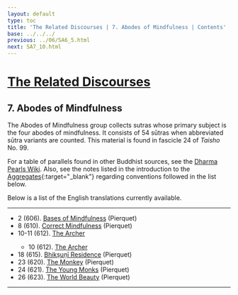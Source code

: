 ```yaml
---
layout: default
type: toc
title: 'The Related Discourses | 7. Abodes of Mindfulness | Contents'
base: ../../../
previous: ../06/SA6_5.html
next: SA7_10.html
---
```


# [The Related Discourses](../index.html)
## 7. Abodes of Mindfulness

The Abodes of Mindfulness group collects sutras whose primary subject is the four abodes of mindfulness. It consists of 54 sūtras when abbreviated sūtra variants are counted. This material is found in fascicle 24 of <em>Taisho</em> No. 99.

For a table of parallels found in other Buddhist sources, see the [Dharma Pearls Wiki](https://dharmapearls.net/dharmabase/index.php/Abodes_of_Mindfulness_Sa%E1%B9%83yukta). Also, see the notes listed in the introduction to the [Aggregates](../01/index.html){:target="_blank"} regarding conventions followed in the list below.

Below is a list of the English translations currently available.

---

<ul class="list-style-none">
  <li>2 (606). <a href="https://suttacentral.net/sa606/en/pierquet" target="_blank">Bases of Mindfulness</a> (Pierquet)</li>
      <!--
          <li>3. Planting a Tree <span class="links">[T 99.607]</span></li>
          <li>4. Planting a Tree <span class="links">[T 99.608]</span></li>
          <li>5. Planting a Tree <span class="links">[T 99.609]</span></li>
          <li>6. Planting a Tree <span class="links">[T 99.610]</span></li>
          <li>7. Planting a Tree <span class="links">[T 99.610]</span></li>
      -->
  <li>8 (610). <a href="https://suttacentral.net/sa610/en/pierquet" target="_blank">Correct Mindfulness</a> (Pierquet)</li>
      <!--
      <li>9. Subsiding <span class="links">[T 99.611]</span></li>-->
  <li>10-11 (612). <a href="SA7_10-11.html">The Archer</a></li>
          <ul>
            <li>10 (612). <a href="SA7_10.html">The Archer</a></li>
            <!-- 11 (612). <a href="SA7_10.html">The Archer</a></li>-->
          </ul>
      <!--    <li>11. Planting a Tree <span class="links">[T 99.612]</span></li>
          <li>12. Planting a Tree <span class="links">[T 99.613]</span></li>
          <li>13. Planting a Tree <span class="links">[T 99.613]</span></li>
          <li>14. Planting a Tree <span class="links">[T 99.613]</span></li>
          <li>15. Planting a Tree <span class="links">[T 99.613]</span></li>
          <li>16. Planting a Tree <span class="links">[T 99.613]</span></li>
          <li>17. Planting a Tree <span class="links">[T 99.614]</span></li>
      -->
  <li>18 (615). <a href="https://suttacentral.net/sa615/en/pierquet" target="_blank">Bhikṣuṇī Residence</a> (Pierquet)</li>
      <!--
          <li>19. The Realms <span class="links">[T 99.616]</span></li>
          <li>20. Planting a Tree <span class="links">[T 99.617]</span></li>
          <li>21. Planting a Tree <span class="links">[T 99.618]</span></li>
          <li>22. Planting a Tree <span class="links">[T 99.619]</span></li>
      -->
  <li>23 (620). <a href="https://suttacentral.net/sa620/en/pierquet" target="_blank">The Monkey</a> (Pierquet)</li>
  <li>24 (621). <a href="https://suttacentral.net/sa621/en/pierquet" target="_blank">The Young Monks</a> (Pierquet)</li>
      <!--
          <li>25. Planting a Tree <span class="links">[T 99.622]</span></li>
      -->
  <li>26 (623). <a href="https://suttacentral.net/sa623/en/pierquet" target="_blank">The World Beauty</a> (Pierquet)</li>
      <!--
          <li>27. Planting a Tree <span class="links">[T 99.624]</span></li>
          <li>28. Planting a Tree <span class="links">[T 99.624]</span></li>
          <li>29. Planting a Tree <span class="links">[T 99.625]</span></li>
          <li>30. Planting a Tree <span class="links">[T 99.626]</span></li>
          <li>31. Planting a Tree <span class="links">[T 99.627]</span></li>
          <li>32. Planting a Tree <span class="links">[T 99.628]</span></li>
          <li>33. Planting a Tree <span class="links">[T 99.629]</span></li>
          <li>34. Planting a Tree <span class="links">[T 99.630]</span></li>
          <li>35. Planting a Tree <span class="links">[T 99.631]</span></li>
          <li>36. Planting a Tree <span class="links">[T 99.632]</span></li>
          <li>37. Planting a Tree <span class="links">[T 99.633]</span></li>
          <li>38. Planting a Tree <span class="links">[T 99.634]</span></li>
          <li>39. Planting a Tree <span class="links">[T 99.634]</span></li>
          <li>40. Planting a Tree <span class="links">[T 99.634]</span></li>
          <li>41. Planting a Tree <span class="links">[T 99.634]</span></li>
          <li>42. Planting a Tree <span class="links">[T 99.634]</span></li>
          <li>43. Planting a Tree <span class="links">[T 99.634]</span></li>
          <li>44. Planting a Tree <span class="links">[T 99.634]</span></li>
          <li>45. Planting a Tree <span class="links">[T 99.634]</span></li>
          <li>46. Planting a Tree <span class="links">[T 99.635]</span></li>
          <li>47. Planting a Tree <span class="links">[T 99.635]</span></li>
          <li>48. Planting a Tree <span class="links">[T 99.635]</span></li>
          <li>49. Planting a Tree <span class="links">[T 99.635]</span></li>
          <li>50. Planting a Tree <span class="links">[T 99.635]</span></li>
          <li>51. Planting a Tree <span class="links">[T 99.636]</span></li>
          <li>52. Planting a Tree <span class="links">[T 99.637]</span></li>
          <li>53. Planting a Tree <span class="links">[T 99.638]</span></li>
          <li>54. Planting a Tree <span class="links">[T 99.639]</span></li>
      -->
</ul>

---